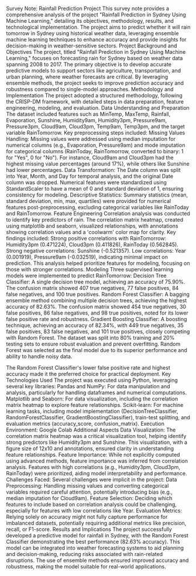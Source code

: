 Survey Note: Rainfall Prediction Project
This survey note provides a comprehensive analysis of the project "Rainfall Prediction in Sydney Using Machine Learning," detailing its objectives, methodology, results, and technological implementation. The project aims to predict whether it will rain tomorrow in Sydney using historical weather data, leveraging ensemble machine learning techniques to enhance accuracy and provide insights for decision-making in weather-sensitive sectors.
Project Background and Objectives
The project, titled "Rainfall Prediction in Sydney Using Machine Learning," focuses on forecasting rain for Sydney based on weather data spanning 2008 to 2017. The primary objective is to develop accurate predictive models to support sectors like agriculture, transportation, and urban planning, where weather forecasts are critical. By leveraging ensemble methods, the project seeks to improve prediction accuracy and robustness compared to single-model approaches.
Methodology and Implementation
The project adopted a structured methodology, following the CRISP-DM framework, with detailed steps in data preparation, feature engineering, modeling, and evaluation.
Data Understanding and Preparation
The dataset included features such as MinTemp, MaxTemp, Rainfall, Evaporation, Sunshine, Humidity9am, Humidity3pm, Pressure9am, Pressure3pm, Cloud9am, Cloud3pm, Temp9am, Temp3pm, and the target variable RainTomorrow. Key preprocessing steps included:
Missing Values Handling: Missing values were addressed using median imputation for numerical columns (e.g., Evaporation, Pressure9am) and mode imputation for categorical columns (RainToday, RainTomorrow, converted to binary: 1 for "Yes", 0 for "No"). For instance, Cloud9am and Cloud3pm had the highest missing value percentages (around 17%), while others like Sunshine had lower percentages.
Data Transformation: The Date column was split into Year, Month, and Day for temporal analysis, and the original Date column was dropped. Numerical features were standardized using StandardScaler to have a mean of 0 and standard deviation of 1, ensuring consistency for modeling.
Descriptive Statistics: Summary statistics (mean, standard deviation, min, max, quartiles) were provided for numerical features post-preprocessing, excluding categorical variables like RainToday and RainTomorrow.
Feature Engineering
Correlation analysis was conducted to identify key predictors of rain. The correlation matrix heatmap, created using matplotlib and seaborn, visualized relationships, with annotations showing correlation values and a 'coolwarm' color map for clarity. Key findings included:
Strong positive correlations with RainTomorrow: Humidity3pm (0.471224), Cloud3pm (0.411826), RainToday (0.562845).
Strong negative correlations: Sunshine (-0.521357).
Low correlations: Year (0.001919), Pressure9am (-0.032519), indicating minimal impact on prediction.
This analysis helped prioritize features for modeling, focusing on those with stronger correlations.
Modeling
Three supervised learning models were implemented to predict RainTomorrow:
Decision Tree Classifier: A single decision tree model, achieving an accuracy of 75.90%. The confusion matrix showed 407 true negatives, 77 false positives, 84 false negatives, and 100 true positives.
Random Forest Classifier: A bagging ensemble method combining multiple decision trees, achieving the highest accuracy of 82.63%. The confusion matrix showed 454 true negatives, 30 false positives, 86 false negatives, and 98 true positives, noted for its lower false positive rate and robustness.
Gradient Boosting Classifier: A boosting technique, achieving an accuracy of 82.34%, with 449 true negatives, 35 false positives, 83 false negatives, and 101 true positives, closely competing with Random Forest.
The dataset was split into 80% training and 20% testing sets to ensure robust evaluation and prevent overfitting. Random Forest was selected as the final model due to its superior performance and ability to handle noisy data.


The Random Forest Classifier's lower false positive rate and highest accuracy made it the preferred choice for practical deployment.
Key Technologies Used
The project was executed using Python, leveraging several key libraries:
Pandas and NumPy: For data manipulation and analysis, particularly for handling dataframes and numerical computations.
Matplotlib and Seaborn: For data visualization, including the correlation matrix heatmap to explore feature relationships.
Scikit-learn: For machine learning tasks, including model implementation (DecisionTreeClassifier, RandomForestClassifier, GradientBoostingClassifier), train-test splitting, and evaluation metrics (accuracy_score, confusion_matrix).
Execution Environment: Google Colab
Additional Aspects
Data Visualization: The correlation matrix heatmap was a critical visualization tool, helping identify strong predictors like Humidity3pm and Sunshine. This visualization, with a figure size of 12x10 and annotations, ensured clarity in understanding feature relationships.
Feature Importance: While not explicitly computed using advanced methods, feature importance was inferred from correlation analysis. Features with high correlations (e.g., Humidity3pm, Cloud3pm, RainToday) were prioritized, aiding model interpretability and performance.
Challenges Faced: Several challenges were implicit in the project:
Data Preprocessing: Handling missing values and converting categorical variables required careful attention, potentially introducing bias (e.g., median imputation for Cloud9am).
Feature Selection: Deciding which features to include based on correlation analysis could be challenging, especially for features with low correlations like Year.
Evaluation Metrics: Relying solely on accuracy might not fully capture performance for imbalanced datasets, potentially requiring additional metrics like precision, recall, or F1-score.
Results and Implications
The project successfully developed a predictive model for rainfall in Sydney, with the Random Forest Classifier demonstrating the best performance (82.63% accuracy). This model can be integrated into weather forecasting systems to aid planning and decision-making, reducing risks associated with rain-related disruptions. The use of ensemble methods ensured improved accuracy and robustness, making the model suitable for real-world applications.

